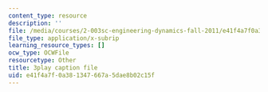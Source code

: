 ```yaml
---
content_type: resource
description: ''
file: /media/courses/2-003sc-engineering-dynamics-fall-2011/e41f4a7f0a381347667a5dae8b02c15f_9CPA6WG6mRo.srt
file_type: application/x-subrip
learning_resource_types: []
ocw_type: OCWFile
resourcetype: Other
title: 3play caption file
uid: e41f4a7f-0a38-1347-667a-5dae8b02c15f
---
```

